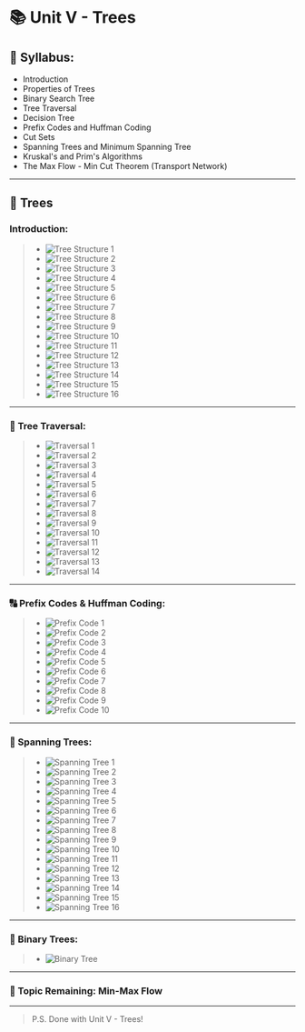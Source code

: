 # 📚 Unit V - Trees

## 🌟 Syllabus:

- Introduction
- Properties of Trees
- Binary Search Tree
- Tree Traversal
- Decision Tree
- Prefix Codes and Huffman Coding
- Cut Sets
- Spanning Trees and Minimum Spanning Tree
- Kruskal's and Prim's Algorithms
- The Max Flow - Min Cut Theorem (Transport Network)

---

## 🌳 Trees

### Introduction:
> * ![Tree Structure 1](https://user-images.githubusercontent.com/68887544/116807608-b9a17900-ab51-11eb-95dc-070e4c5aafc6.png)
> * ![Tree Structure 2](https://user-images.githubusercontent.com/68887544/116807621-c920c200-ab51-11eb-9ec3-e80b545146df.png)
> * ![Tree Structure 3](https://user-images.githubusercontent.com/68887544/116807640-e786bd80-ab51-11eb-91e4-689b3498051e.png)
> * ![Tree Structure 4](https://user-images.githubusercontent.com/68887544/116807657-fa998d80-ab51-11eb-981a-4002b9971335.png)
> * ![Tree Structure 5](https://user-images.githubusercontent.com/68887544/116807676-0be29a00-ab52-11eb-8f8a-50a33eeab715.png)
> * ![Tree Structure 6](https://user-images.githubusercontent.com/68887544/116807695-2583e180-ab52-11eb-8e94-f60ae1059390.png)
> * ![Tree Structure 7](https://user-images.githubusercontent.com/68887544/116807705-32a0d080-ab52-11eb-8735-4141a8953d78.png)
> * ![Tree Structure 8](https://user-images.githubusercontent.com/68887544/116807712-3e8c9280-ab52-11eb-91ef-a5664d7a3056.png)
> * ![Tree Structure 9](https://user-images.githubusercontent.com/68887544/116807723-5237f900-ab52-11eb-9968-f27eb86b61a8.png)
> * ![Tree Structure 10](https://user-images.githubusercontent.com/68887544/116807737-5f54e800-ab52-11eb-972f-40b4a324bf26.png)
> * ![Tree Structure 11](https://user-images.githubusercontent.com/68887544/116807743-70055e00-ab52-11eb-93c7-1e6165c7cdf5.png)
> * ![Tree Structure 12](https://user-images.githubusercontent.com/68887544/116807750-7bf12000-ab52-11eb-93a2-3b4b3370892e.png)
> * ![Tree Structure 13](https://user-images.githubusercontent.com/68887544/116807764-8b706900-ab52-11eb-8b97-c4729e800480.png)
> * ![Tree Structure 14](https://user-images.githubusercontent.com/68887544/116807770-975c2b00-ab52-11eb-8a3c-fab853df244c.png)
> * ![Tree Structure 15](https://user-images.githubusercontent.com/68887544/116807778-a2af5680-ab52-11eb-98b1-939cac527630.png)
> * ![Tree Structure 16](https://user-images.githubusercontent.com/68887544/116807782-af33af00-ab52-11eb-956e-ad496a62d3fa.png)

---

### 🌲 Tree Traversal:
> * ![Traversal 1](https://user-images.githubusercontent.com/68887544/116809120-389aaf80-ab5a-11eb-869d-11172b3263f0.png)
> * ![Traversal 2](https://user-images.githubusercontent.com/68887544/116809135-46503500-ab5a-11eb-8323-318c13641ce5.png)
> * ![Traversal 3](https://user-images.githubusercontent.com/68887544/116809150-510aca00-ab5a-11eb-91a7-c0dbb7f3e0c9.png)
> * ![Traversal 4](https://user-images.githubusercontent.com/68887544/116809168-5ec04f80-ab5a-11eb-83ac-cfa36c897dca.png)
> * ![Traversal 5](https://user-images.githubusercontent.com/68887544/116809178-6da70200-ab5a-11eb-813a-bfe7d38bc264.png)
> * ![Traversal 6](https://user-images.githubusercontent.com/68887544/116809189-7992c400-ab5a-11eb-90c1-f635077cc7c2.png)
> * ![Traversal 7](https://user-images.githubusercontent.com/68887544/116809206-86afb300-ab5a-11eb-8b30-29036552583c.png)
> * ![Traversal 8](https://user-images.githubusercontent.com/68887544/116809222-99c28300-ab5a-11eb-9855-546dc7ee9668.png)
> * ![Traversal 9](https://user-images.githubusercontent.com/68887544/116809235-a3e48180-ab5a-11eb-81a0-f66b05d55968.png)
> * ![Traversal 10](https://user-images.githubusercontent.com/68887544/116809249-afd04380-ab5a-11eb-8cc2-13a65563c92b.png)
> * ![Traversal 11](https://user-images.githubusercontent.com/68887544/116809257-bbbc0580-ab5a-11eb-8076-ac3d1b29828a.png)
> * ![Traversal 12](https://user-images.githubusercontent.com/68887544/116809270-c70f3100-ab5a-11eb-8967-0ef7b5c16493.png)
> * ![Traversal 13](https://user-images.githubusercontent.com/68887544/116809284-d2faf300-ab5a-11eb-8d2a-9da119741dc3.png)
> * ![Traversal 14](https://user-images.githubusercontent.com/68887544/116809293-dee6b500-ab5a-11eb-8e17-718e0d223c39.png)

---

### 🔠 Prefix Codes & Huffman Coding:
> * ![Prefix Code 1](https://user-images.githubusercontent.com/68887544/116809322-09d10900-ab5b-11eb-8e0a-5c7e22d746ed.png)
> * ![Prefix Code 2](https://user-images.githubusercontent.com/68887544/116809329-13f30780-ab5b-11eb-951e-89840345c178.png)
> * ![Prefix Code 3](https://user-images.githubusercontent.com/68887544/116809336-1ead9c80-ab5b-11eb-9043-7e3db2c6a6db.png)
> * ![Prefix Code 4](https://user-images.githubusercontent.com/68887544/116809343-2c632200-ab5b-11eb-988c-061f022bdde7.png)
> * ![Prefix Code 5](https://user-images.githubusercontent.com/68887544/116809355-3a18a780-ab5b-11eb-8d51-676122f1025e.png)
> * ![Prefix Code 6](https://user-images.githubusercontent.com/68887544/116809361-456bd300-ab5b-11eb-991c-f577aee5a3ee.png)
> * ![Prefix Code 7](https://user-images.githubusercontent.com/68887544/116809370-5288c200-ab5b-11eb-837b-fc71d098ff0a.png)
> * ![Prefix Code 8](https://user-images.githubusercontent.com/68887544/116809378-5d435700-ab5b-11eb-93d3-17717d6e80a1.png)
> * ![Prefix Code 9](https://user-images.githubusercontent.com/68887544/116809388-68968280-ab5b-11eb-8206-8f61edc19164.png)
> * ![Prefix Code 10](https://user-images.githubusercontent.com/68887544/116809396-777d3500-ab5b-11eb-8377-281849e33359.png)

---

### 🌉 Spanning Trees:
> * ![Spanning Tree 1](https://user-images.githubusercontent.com/68887544/116812420-45c09a00-ab6c-11eb-8d79-68290ca6c987.png)
> * ![Spanning Tree 2](https://user-images.githubusercontent.com/68887544/116812443-65f05900-ab6c-11eb-986d-2098e2a889a1.png)
> * ![Spanning Tree 3](https://user-images.githubusercontent.com/68887544/116812455-743e7500-ab6c-11eb-89cf-2ef648436106.png)
> * ![Spanning Tree 4](https://user-images.githubusercontent.com/68887544/116812467-83bdbe00-ab6c-11eb-8e44-ebb022c6de91.png)
> * ![Spanning Tree 5](https://user-images.githubusercontent.com/68887544/116812481-920bda00-ab6c-11eb-9919-a41b6730288f.png)
> * ![Spanning Tree 6](https://user-images.githubusercontent.com/68887544/116812493-9e903280-ab6c-11eb-99ff-21a32fb1d85b.png)
> * ![Spanning Tree 7](https://user-images.githubusercontent.com/68887544/116812504-acde4e80-ab6c-11eb-9aa2-54a1a5d8f8ad.png)
> * ![Spanning Tree 8](https://user-images.githubusercontent.com/68887544/116812518-bcf62e00-ab6c-11eb-99ee-37a34dca10a7.png)
> * ![Spanning Tree 9](https://user-images.githubusercontent.com/68887544/116812529-cc757700-ab6c-11eb-9912-2c9eb2c763cc.png)
> * ![Spanning Tree 10](https://user-images.githubusercontent.com/68887544/116812538-db5c2980-ab6c-11eb-81e0-c861ca901274.png)
> * ![Spanning Tree 11](https://user-images.githubusercontent.com/68887544/116812546-e7e08200-ab6c-11eb-9d66-7e75720f3dbe.png)
> * ![Spanning Tree 12](https://user-images.githubusercontent.com/68887544/116812556-f4fd7100-ab6c-11eb-92b2-ad3147a8c333.png)
> * ![Spanning Tree 13](https://user-images.githubusercontent.com/68887544/116812568-00e93300-ab6d-11eb-81d9-a217fabdfa17.png)
> * ![Spanning Tree 14](https://user-images.githubusercontent.com/68887544/116812583-0e062200-ab6d-11eb-9c16-e4fb995036dd.png)
> * ![Spanning Tree 15](https://user-images.githubusercontent.com/68887544/116812595-1b231100-ab6d-11eb-8828-a2a76daf2f03.png)
> * ![Spanning Tree 16](https://user-images.githubusercontent.com/68887544/116812607-2aa25a00-ab6d-11eb-81f1-8db8be1eef12.png)

---

### 🧩 Binary Trees:
> * ![Binary Tree](https://user-images.githubusercontent.com/68887544/116812686-abf9ec80-ab6d-11eb-9ddb-4d3d3a5031e2.png)

---

### 🚀 Topic Remaining: Min-Max Flow

---

> P.S. Done with Unit V - Trees!
